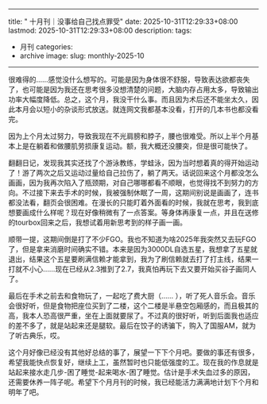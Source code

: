 



---
title: " 十月刊｜没事给自己找点罪受"
date: 2025-10-31T12:29:33+08:00
lastmod: 2025-10-31T12:29:33+08:00
description: 
tags:
- 月刊
categories:
- archive
image: 
slug: monthly-2025-10

---




很难得的……感觉没什么想写的。可能是因为身体很不舒服，导致表达欲都丧失了，也可能是因为我还在思考很多没想清楚的问题，大脑内存占用太多，导致输出功率大幅度降低。总之，这个月，我没干什么事。而且因为术后还不能坐太久，因此本月会以短小的杂谈形式放送。就连网文我都基本没看，打开的几本书也都没看完。

因为上个月太过努力，导致我现在不光肩膀和脖子，腰也很难受。所以上半个月基本上是在躺着和做腰肌劳损康复运动。额，我大概还没腰突，但是很可能快了。

翻翻日记，发现我其实还找了个游泳教练，学蛙泳，因为当时想着真的得开始运动了！游了两次之后又运动过量给自己拉伤了，躺了两天。话说回来这个月都没怎么画画，因为我再次陷入了瓶颈期，对自己哪哪都看不顺眼，也觉得找不到努力的方向。不过接下来去手术的时候，我被强制休眠了一周，这期间别说是画画了，连书都没法看，翻页会很困难。在漫长的只能盯着外面看的时候，我就在思考，我到底想要画成什么样呢？现在好像稍微有了一点答案。等身体再康复一点，并且在送修的tourbox回来之后，我想试着用新思考到的样子画一画。

顺带一提，这期间倒是打了不少FGO。我也不知道为啥2025年我突然又去玩FGO了，但是拿来消磨时间确实不错。本来是因为3000DL自选五星，我想拿了五星就退出，结果这个五星要刷满信赖才能拿到，我为了刷信赖就去打了打主线，结果一打就不小心……现在已经从2.3推到了2.7，我真怕再玩下去又要开始买谷子画同人了。

最后在手术之前去和食物玩了，一起吃了费大厨（…… ），听了死人音乐会。音乐会很好听，但是食物把座位买到了二楼，这个二楼是半悬空包厢感的，而且极其的高，我本人恐高很严重，坐在上面就要尿了。不过真的很好听，听到后面我也适应的差不多了，就是站起来还是腿软。最后在饺子的诱骗下，购入了国服AM，就为了听古典乐，哎。

这个月好像已经没有其他好总结的事了，展望一下下个月吧。要做的事还有很多，希望我能快点恢复好，继续上工，虽然暂时也只能低强度的工。现在我的作息就是站起来接水走几步-困了睡觉-起来喝水-困了睡觉。估计是手术失血过多的原因，还需要休养一阵子呢。希望下个月月刊的时候，我已经能活力满满地计划下个月和明年了吧。
